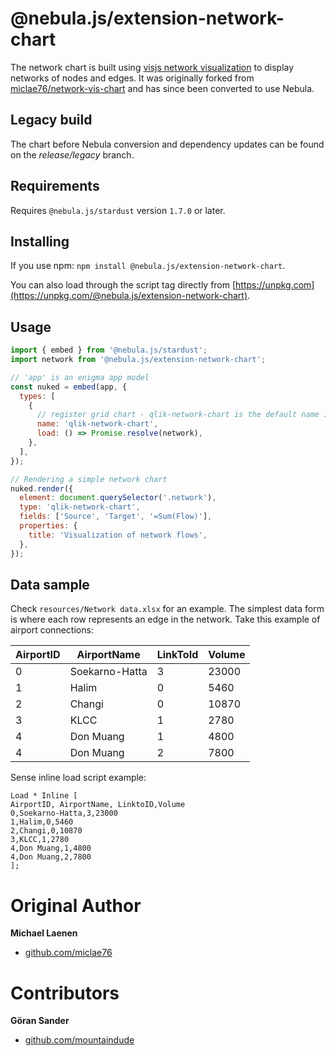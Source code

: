 # @nebula.js/extension-network-chart

The network chart is built using [visjs network visualization](https://github.com/visjs/vis-network) to display networks of nodes and edges. It was originally forked from [miclae76/network-vis-chart](miclae76/network-vis-chart) and has since been converted to use Nebula.

## Legacy build
The chart before Nebula conversion and dependency updates can be found on the *release/legacy* branch. 

## Requirements

Requires `@nebula.js/stardust` version `1.7.0` or later.

## Installing

If you use npm: `npm install @nebula.js/extension-network-chart`.

You can also load through the script tag directly from [https://unpkg.com](https://unpkg.com/@nebula.js/extension-network-chart).

## Usage

```js
import { embed } from '@nebula.js/stardust';
import network from '@nebula.js/extension-network-chart';

// 'app' is an enigma app model
const nuked = embed(app, {
  types: [
    {
      // register grid chart - qlik-network-chart is the default name in sense
      name: 'qlik-network-chart',
      load: () => Promise.resolve(network),
    },
  ],
});

// Rendering a simple network chart
nuked.render({
  element: document.querySelector('.network'),
  type: 'qlik-network-chart',
  fields: ['Source', 'Target', '=Sum(Flow)'],
  properties: {
    title: 'Visualization of network flows',
  },
});
```

## Data sample

Check `resources/Network data.xlsx` for an example. The simplest data form is where each row represents an edge in the network. Take this example of airport connections:

| AirportID | AirportName    | LinkToId | Volume |
|-----------|----------------|----------|--------|
| 0         | Soekarno-Hatta | 3        | 23000  |
| 1         | Halim          | 0        | 5460   |
| 2         | Changi         | 0        | 10870  |
| 3         | KLCC           | 1        | 2780   |
| 4         | Don Muang      | 1        | 4800   |
| 4         | Don Muang      | 2        | 7800   |

Sense inline load script example:

```
Load * Inline [
AirportID, AirportName, LinktoID,Volume
0,Soekarno-Hatta,3,23000
1,Halim,0,5460
2,Changi,0,10870
3,KLCC,1,2780
4,Don Muang,1,4800
4,Don Muang,2,7800
];
```

# Original Author
**Michael Laenen**
* [github.com/miclae76](https://github.com/miclae76)

# Contributors
**Göran Sander**
* [github.com/mountaindude](https://github.com/mountaindude)
